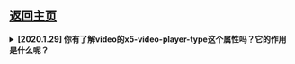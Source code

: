 ## [返回主页](./README.md)

<b><details><summary>[2020.1.29] 你有了解video的x5-video-player-type这个属性吗？它的作用是什么呢？</summary></b>
启用同层H5播放器，就是在视频全屏的时候，div可以呈现在视频层上，也是WeChat安卓版特有的属性(ios不支持)。
同层播放别名也叫做沉浸式播放，播放的时候看似全屏，但是已经除去了control和微信的导航栏，只留下"X"和"<"两键。

```js
<video
  id="video" 
  src="video.mp4" 
  controls = "true"
  poster="images.jpg"  // 视频封面
  preload="auto" 
  webkit-playsinline="true" /* 这个属性是ios 10中设置可以让视频在小窗内播放，也就是不是全屏播放*/  
  playsinline="true"  // IOS微信浏览器支持小窗内播放
  x-webkit-airplay="allow" 
  x5-video-player-type="h5"  // 启用H5播放器,可以默认把微信自带播放器的播放限制住！
  x5-video-player-fullscreen="true" // 全屏设置，设置为 true 是防止横屏
  x5-video-orientation="portraint" // 播放器的方向， landscape横屏，portraint竖屏，默认值为竖屏
  style="object-fit:fill">
</video>
```

[更多参考](https://github.com/gnipbao/iblog/issues/11)
</details>